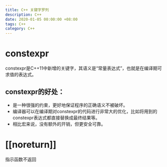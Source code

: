 ```yaml
---
title: C++ 关键字罗列
description: C++
date: 2020-01-05 00:00:00 +08:00
tags: C++
category: C++
---
```


# constexpr
constexpr是C++11中新增的关键字，其语义是“常量表达式”，也就是在编译期可求值的表达式。

## constexpr的好处：

- 是一种很强的约束，更好地保证程序的正确语义不被破坏。
- 编译器可以在编译期对constexpr的代码进行非常大的优化，比如将用到的constexpr表达式都直接替换成最终结果等。
- 相比宏来说，没有额外的开销，但更安全可靠。


# [[noreturn]]		

指示函数不返回